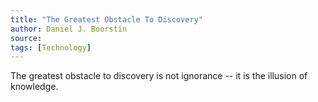 ```yaml
---
title: "The Greatest Obstacle To Discovery"
author: Daniel J. Boorstin
source:
tags: [Technology]
---
```


The greatest obstacle to discovery is not ignorance -- it is the illusion of knowledge.
